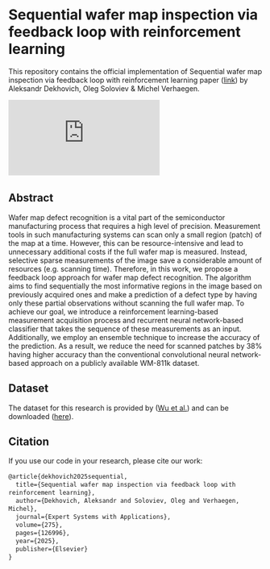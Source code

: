 # Sequential wafer map inspection via feedback loop with reinforcement learning

This repository contains the official implementation of Sequential wafer map inspection via feedback loop with reinforcement learning paper ([link](https://www.sciencedirect.com/science/article/pii/S0957417425006189)) by Aleksandr Dekhovich, Oleg Soloviev & Michel Verhaegen.

![Sequential wafer map inspection](https://github.com/adekhovich/sequential_wafer_inspection//blob/main/docs/Figure1.pdf)

## Abstract

Wafer map defect recognition is a vital part of the semiconductor manufacturing process that requires a high level of precision. Measurement tools in such manufacturing systems can scan only a small region (patch) of the map at a time. However, this can be resource-intensive and lead to unnecessary additional costs if the full wafer map is measured. Instead, selective sparse measurements of the image save a considerable amount of resources (e.g. scanning time). Therefore, in this work, we propose a feedback loop approach for wafer map defect recognition. The algorithm aims to find sequentially the most informative regions in the image based on previously acquired ones and make a prediction of a defect type by having only these partial observations without scanning the full wafer map. To achieve our goal, we introduce a reinforcement learning-based measurement acquisition process and recurrent neural network-based classifier that takes the sequence of these measurements as an input. Additionally, we employ an ensemble technique to increase the accuracy of the prediction. As a result, we reduce the need for scanned patches by 38% having higher accuracy than the conventional convolutional neural network-based approach on a publicly available WM-811k dataset.


## Dataset

The dataset for this research is provided by ([Wu et al.](10.1109/TSM.2014.2364237)) and can be downloaded ([here](http://mirlab.org/dataSet/public/)). 


## Citation

If you use our code in your research, please cite our work:
```
@article{dekhovich2025sequential,
  title={Sequential wafer map inspection via feedback loop with reinforcement learning},
  author={Dekhovich, Aleksandr and Soloviev, Oleg and Verhaegen, Michel},
  journal={Expert Systems with Applications},
  volume={275},
  pages={126996},
  year={2025},
  publisher={Elsevier}
}
``` 
